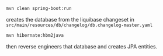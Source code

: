 ```bash
mvn clean spring-boot:run
```
creates the database from the liquibase changeset in ```src/main/resources/db/changelog/db.changelog-master.yaml```

```bash
mvn hibernate:hbm2java
```
then reverse engineers that database and creates JPA entities.
